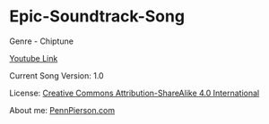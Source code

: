 # Epic-Soundtrack-Song
Genre - Chiptune

[Youtube Link](https://www.youtube.com/watch?v=kMsLGBHDz80&index=12&list=PLye9mcKwe2zy3KW8uK_3F7HVMjJjdqSqU)

Current Song Version: 1.0

License: [Creative Commons Attribution-ShareAlike 4.0 International](http://creativecommons.org/licenses/by-sa/4.0/)

About me: [PennPierson.com](http://pennpierson.com/about.php)
